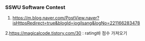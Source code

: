 ### SSWU Software Contest



1. https://m.blog.naver.com/PostView.naver?isHttpsRedirect=true&blogId=jogilsang&logNo=221166283478

2.https://magicalcode.tistory.com/30 : rating바 점수 가져오기
